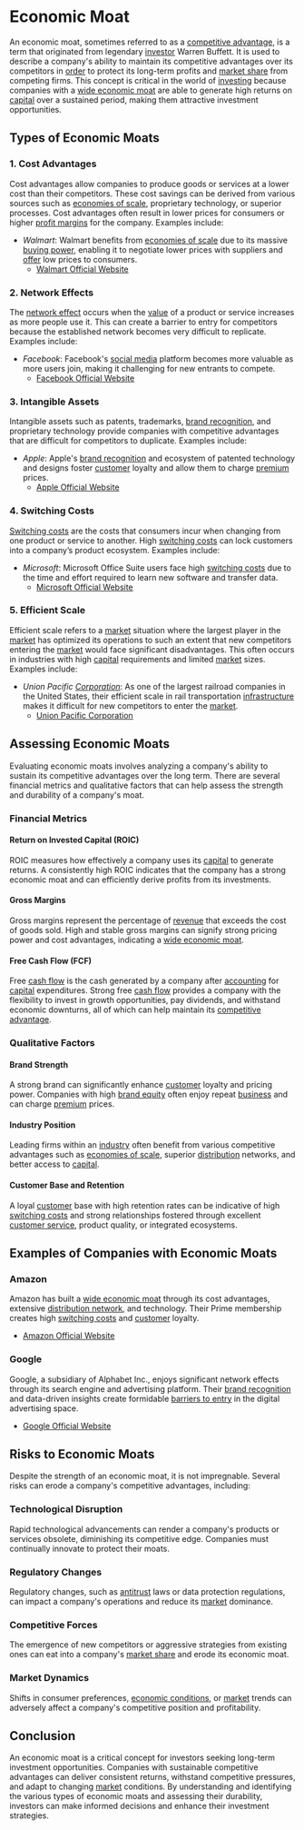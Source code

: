 # Economic Moat

An economic moat, sometimes referred to as a [competitive advantage](../c/competitive_advantage.md), is a term that originated from legendary [investor](../i/investor.md) Warren Buffett. It is used to describe a company's ability to maintain its competitive advantages over its competitors in [order](../o/order.md) to protect its long-term profits and [market share](../m/market_share.md) from competing firms. This concept is critical in the world of [investing](../i/investing.md) because companies with a [wide economic moat](../w/wide_economic_moat.md) are able to generate high returns on [capital](../c/capital.md) over a sustained period, making them attractive investment opportunities.

## Types of Economic Moats

### 1. Cost Advantages

Cost advantages allow companies to produce goods or services at a lower cost than their competitors. These cost savings can be derived from various sources such as [economies of scale](../e/economies_of_scale.md), proprietary technology, or superior processes. Cost advantages often result in lower prices for consumers or higher [profit margins](../p/profit_margins_in_trading.md) for the company. Examples include:

- *Walmart*: Walmart benefits from [economies of scale](../e/economies_of_scale.md) due to its massive [buying power](../b/buying_power.md), enabling it to negotiate lower prices with suppliers and [offer](../o/offer.md) low prices to consumers.
  - [Walmart Official Website](https://www.walmart.com)

### 2. Network Effects

The [network effect](../n/network_effect.md) occurs when the [value](../v/value.md) of a product or service increases as more people use it. This can create a barrier to entry for competitors because the established network becomes very difficult to replicate. Examples include:

- *Facebook*: Facebook's [social media](../s/social_media.md) platform becomes more valuable as more users join, making it challenging for new entrants to compete.
  - [Facebook Official Website](https://www.facebook.com)

### 3. Intangible Assets

Intangible assets such as patents, trademarks, [brand recognition](../b/brand_recognition.md), and proprietary technology provide companies with competitive advantages that are difficult for competitors to duplicate. Examples include:

- *Apple*: Apple's [brand recognition](../b/brand_recognition.md) and ecosystem of patented technology and designs foster [customer](../c/customer.md) loyalty and allow them to charge [premium](../p/premium.md) prices.
  - [Apple Official Website](https://www.apple.com)

### 4. Switching Costs

[Switching costs](../s/switching_costs.md) are the costs that consumers incur when changing from one product or service to another. High [switching costs](../s/switching_costs.md) can lock customers into a company’s product ecosystem. Examples include:

- *Microsoft*: Microsoft Office Suite users face high [switching costs](../s/switching_costs.md) due to the time and effort required to learn new software and transfer data.
  - [Microsoft Official Website](https://www.microsoft.com)

### 5. Efficient Scale

Efficient scale refers to a [market](../m/market.md) situation where the largest player in the [market](../m/market.md) has optimized its operations to such an extent that new competitors entering the [market](../m/market.md) would face significant disadvantages. This often occurs in industries with high [capital](../c/capital.md) requirements and limited [market](../m/market.md) sizes. Examples include:

- *Union Pacific [Corporation](../c/corporation.md)*: As one of the largest railroad companies in the United States, their efficient scale in rail transportation [infrastructure](../i/infrastructure.md) makes it difficult for new competitors to enter the [market](../m/market.md).
  - [Union Pacific Corporation](https://www.up.com)

## Assessing Economic Moats

Evaluating economic moats involves analyzing a company's ability to sustain its competitive advantages over the long term. There are several financial metrics and qualitative factors that can help assess the strength and durability of a company's moat.

### Financial Metrics

#### Return on Invested Capital (ROIC)

ROIC measures how effectively a company uses its [capital](../c/capital.md) to generate returns. A consistently high ROIC indicates that the company has a strong economic moat and can efficiently derive profits from its investments.

#### Gross Margins

Gross margins represent the percentage of [revenue](../r/revenue.md) that exceeds the cost of goods sold. High and stable gross margins can signify strong pricing power and cost advantages, indicating a [wide economic moat](../w/wide_economic_moat.md).

#### Free Cash Flow (FCF)

Free [cash flow](../c/cash_flow.md) is the cash generated by a company after [accounting](../a/accounting.md) for [capital](../c/capital.md) expenditures. Strong free [cash flow](../c/cash_flow.md) provides a company with the flexibility to invest in growth opportunities, pay dividends, and withstand economic downturns, all of which can help maintain its [competitive advantage](../c/competitive_advantage.md).

### Qualitative Factors

#### Brand Strength

A strong brand can significantly enhance [customer](../c/customer.md) loyalty and pricing power. Companies with high [brand equity](../b/brand_equity.md) often enjoy repeat [business](../b/business.md) and can charge [premium](../p/premium.md) prices.

#### Industry Position

Leading firms within an [industry](../i/industry.md) often benefit from various competitive advantages such as [economies of scale](../e/economies_of_scale.md), superior [distribution](../d/distribution.md) networks, and better access to [capital](../c/capital.md).

#### Customer Base and Retention

A loyal [customer](../c/customer.md) base with high retention rates can be indicative of high [switching costs](../s/switching_costs.md) and strong relationships fostered through excellent [customer service](../c/customer_service.md), product quality, or integrated ecosystems.

## Examples of Companies with Economic Moats

### Amazon

Amazon has built a [wide economic moat](../w/wide_economic_moat.md) through its cost advantages, extensive [distribution network](../d/distribution_network.md), and technology. Their Prime membership creates high [switching costs](../s/switching_costs.md) and [customer](../c/customer.md) loyalty.
- [Amazon Official Website](https://www.amazon.com)

### Google

Google, a subsidiary of Alphabet Inc., enjoys significant network effects through its search engine and advertising platform. Their [brand recognition](../b/brand_recognition.md) and data-driven insights create formidable [barriers to entry](../b/barriers_to_entry.md) in the digital advertising space.
- [Google Official Website](https://www.google.com)

## Risks to Economic Moats

Despite the strength of an economic moat, it is not impregnable. Several risks can erode a company's competitive advantages, including:

### Technological Disruption

Rapid technological advancements can render a company's products or services obsolete, diminishing its competitive edge. Companies must continually innovate to protect their moats.

### Regulatory Changes

Regulatory changes, such as [antitrust](../a/antitrust.md) laws or data protection regulations, can impact a company's operations and reduce its [market](../m/market.md) dominance.

### Competitive Forces

The emergence of new competitors or aggressive strategies from existing ones can eat into a company's [market share](../m/market_share.md) and erode its economic moat.

### Market Dynamics

Shifts in consumer preferences, [economic conditions](../e/economic_conditions.md), or [market](../m/market.md) trends can adversely affect a company's competitive position and profitability.

## Conclusion

An economic moat is a critical concept for investors seeking long-term investment opportunities. Companies with sustainable competitive advantages can deliver consistent returns, withstand competitive pressures, and adapt to changing [market](../m/market.md) conditions. By understanding and identifying the various types of economic moats and assessing their durability, investors can make informed decisions and enhance their investment strategies.